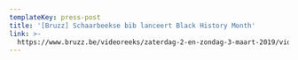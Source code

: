 ```yaml
---
templateKey: press-post
title: '[Bruzz] Schaarbeekse bib lanceert Black History Month'
link: >-
  https://www.bruzz.be/videoreeks/zaterdag-2-en-zondag-3-maart-2019/video-schaarbeekse-bib-lanceert-black-history-month
---
```


